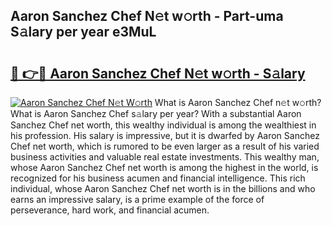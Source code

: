 ## Aaron Sanchez Chef N𝚎t w𝚘rth - Part-uma S𝚊lary per year e3MuL

# <h2><a href="http://gc4xex.nevu.top/?p=Aaron+Sanchez+Chef">🔗 👉🔴 Aaron Sanchez Chef N𝚎t w𝚘rth - S𝚊lary</a></h2>

[![Aaron Sanchez Chef N𝚎t W𝚘rth](https://i.imgur.com/Oavwk0R.jpeg)](http://gc4xex.nevu.top/?p=Aaron+Sanchez+Chef)
What is Aaron Sanchez Chef n𝚎t w𝚘rth? What is Aaron Sanchez Chef s𝚊lary per year?
With a substantial Aaron Sanchez Chef net worth, this wealthy individual is among the wealthiest in his profession. His salary is impressive, but it is dwarfed by Aaron Sanchez Chef net worth, which is rumored to be even larger as a result of his varied business activities and valuable real estate investments. This wealthy man, whose Aaron Sanchez Chef net worth is among the highest in the world, is recognized for his business acumen and financial intelligence. This rich individual, whose Aaron Sanchez Chef net worth is in the billions and who earns an impressive salary, is a prime example of the force of perseverance, hard work, and financial acumen.
